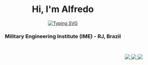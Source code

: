 <h1 align="center">Hi, I'm Alfredo</h1>

<div align="center">
<a href="https://git.io/typing-svg"><img src="https://readme-typing-svg.demolab.com?font=Exo&duration=2500&pause=1000&color=F7F7F7&center=true&vCenter=true&multiline=true&random=false&width=435&lines=Software+Developer" alt="Typing SVG" /></a>
</div>

<h3 align="center">Military Engineering Institute (IME) - RJ, Brazil</h3> <br />

<!--### Languages

[![Python](https://img.shields.io/badge/-Python-000?&logo=Python)](https://ra1nbow.xyz?ref=github)
[![C++](https://img.shields.io/badge/C++-000?&logo=cplusplus&logoColor=0057b8)](https://ra1nbow.xyz?ref=github)-->


<!---### Technologies

[![](https://img.shields.io/badge/-Node.js-000?&logo=node.js)](https://ra1nbow.xyz?ref=github)
[![](https://img.shields.io/badge/-Vue-000?&logo=Vue.js)](https://ra1nbow.xyz?ref=github)
[![](https://img.shields.io/badge/-React-000?&logo=React)](https://ra1nbow.xyz?ref=github)
[![](https://img.shields.io/badge/-Next.js-000?&logo=Next.js)](https://ra1nbow.xyz?ref=github)
-->

<!--<p align="center"> 
  Visitor count<br>
  <a>
    <img src="https://profile-counter.glitch.me/AlfredoQuintella/count.svg" />
  </a>
</p>-->

<!--<div align="center>
  
![Top Langs](https://github-readme-stats.vercel.app/api/top-langs/?username=AlfredoQuintella&hide_progress=true&layout=compact&theme=one_dark_pro)

</div>-->

<p align="right">
  <a href="https://www.linkedin.com/in/alfredo-quintella-322818165/">
    <img src="https://img.shields.io/badge/LinkedIn-0077B5?style=for-the-badge&logo=linkedin&logoColor=white">
  </a>
  <a href = "mailto:alfredo.quintella@gmail.com">
    <img src="https://img.shields.io/badge/-Gmail-%23333?style=for-the-badge&logo=gmail&logoColor=white" target="_blank" />
  </a>
  <a href="https://www.instagram.com/alfredqp/"/>
    <img src="https://img.shields.io/badge/Instagram-E4405F?style=for-the-badge&logo=instagram&logoColor=white"/>
  </a>
</p>
